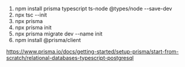 1. npm install prisma typescript ts-node @types/node --save-dev
2. npx tsc --init
3. npx prisma
4. npx prisma init
5. npx prisma migrate dev --name init
6. npm install @prisma/client

https://www.prisma.io/docs/getting-started/setup-prisma/start-from-scratch/relational-databases-typescript-postgresql